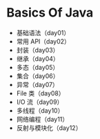 # Basics Of Java

+ 基础语法（day01）
+ 常用 API（day02）
+ 封装（day03）
+ 继承（day04）
+ 多态（day05）
+ 集合（day06）
+ 异常（day07）
+ File 类（day08）
+ I/O 流（day09）
+ 多线程（day10）
+ 网络编程（day11）
+ 反射与模块化（day12）


